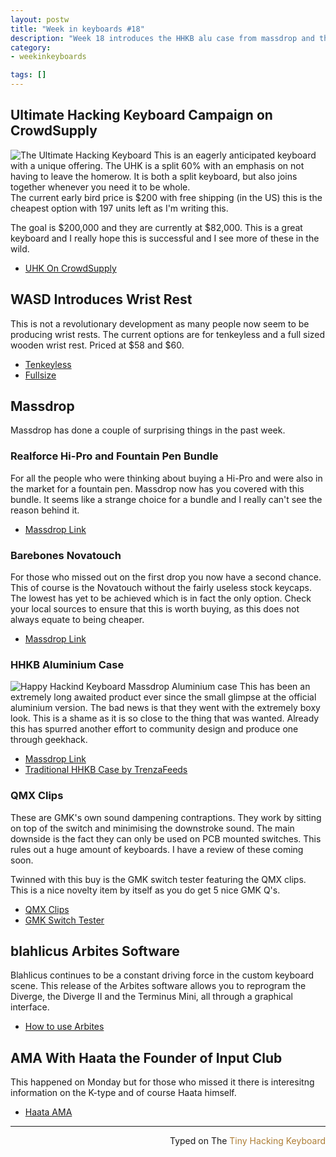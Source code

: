 ```yaml
---
layout: postw
title: "Week in keyboards #18"
description: "Week 18 introduces the HHKB alu case from massdrop and the UHK now on crowdsupply."
category: 
- weekinkeyboards

tags: []
---
```

## Ultimate Hacking Keyboard Campaign on CrowdSupply
![The Ultimate Hacking Keyboard](http://i.imgur.com/a4FfBT5.jpg)
This is an eagerly anticipated keyboard with a unique offering. The UHK is a split 60% with an emphasis on not having to leave the homerow. It is both a split keyboard, but also joins together whenever you need it to be whole.  
The current early bird price is $200 with free shipping (in the US) this is the cheapest option with 197 units left as I'm writing this.


The goal is $200,000 and they are currently at $82,000. This is a great keyboard and I really hope this is successful and I see more of these in the wild.

* [UHK On CrowdSupply](https://www.crowdsupply.com/ugl/ultimate-hacking-keyboard)


## WASD Introduces Wrist Rest
This is not a revolutionary development as many people now seem to be producing wrist rests. The current options are for  tenkeyless and a full sized wooden wrist rest. Priced at $58 and $60.

* [Tenkeyless](http://www.wasdkeyboards.com/index.php/products/keyboard-accessories/14-wenge-hardwood-wrist-rest.html)
* [Fullsize](http://www.wasdkeyboards.com/index.php/products/keyboard-accessories/17-wenge-hardwood-wrist-rest.html)


## Massdrop
Massdrop has done a couple of surprising things in the past week.  

### Realforce Hi-Pro and Fountain Pen Bundle
For all the people who were thinking about buying a Hi-Pro and were also in the market for a fountain pen. Massdrop now has you covered with this bundle. It seems like a strange choice for a bundle and I really can't see the reason behind it.

* [Massdrop Link](https://www.massdrop.com/buy/japanese-desk-bundle?mode=guest_open)

### Barebones Novatouch
For those who missed out on the first drop you now have a second chance. This of course is the Novatouch without the fairly useless stock keycaps. The lowest has yet to be achieved which is in fact the only option. Check your local sources to ensure that this is worth buying, as this does not always equate to being cheaper.

* [Massdrop Link](https://www.massdrop.com/buy/cm-novatouch-barebones?mode=guest_open)

### HHKB Aluminium Case
![Happy Hackind Keyboard Massdrop Aluminium case](http://i.imgur.com/RpiqRms.jpg)
This has been an extremely long awaited product ever since the small glimpse at the official aluminium version. The bad news is that they went with the extremely boxy look. This is a shame as it is so close to the thing that was wanted. Already this has spurred another effort to community design and produce one through geekhack.

* [Massdrop Link](https://www.massdrop.com/buy/hhkb-cnc-aluminum-case?mode=guest_open)
* [Traditional HHKB Case by TrenzaFeeds](https://geekhack.org/index.php?topic=76196.0)

### QMX Clips
These are GMK's own sound dampening contraptions. They work by sitting on top of the switch and minimising the downstroke sound. The main downside is the fact they can only be used on PCB mounted switches. This rules out a huge amount of keyboards. I have a review of these coming soon.

Twinned with this buy is the GMK switch tester featuring the QMX clips. This is a nice novelty item by itself as you do get 5 nice GMK Q's.

* [QMX Clips](https://www.massdrop.com/buy/gmk-sound-dampening-brackets?mode=guest_open)
* [GMK Switch Tester](https://www.massdrop.com/buy/gmk-switch-tester?mode=guest_open)

## blahlicus Arbites Software
Blahlicus continues to be a constant driving force in the custom keyboard scene. This release of the Arbites software allows you to reprogram the Diverge, the Diverge II and the Terminus Mini, all through a graphical interface.	

* [How to use Arbites](http://uniquekeyboard.com/subdomain/dev/UniqueKDevF/terminus-mini-arbites3-instructions.htm)

## AMA With Haata the Founder of Input Club
This happened on Monday but for those who missed it there is interesitng information on the K-type and of course Haata himself.

* [Haata AMA](https://redd.it/3pd0dc)

---------------------------------
 <p style="text-align: right" >Typed on The <font color="#AE7E35">Tiny Hacking Keyboard</font></p>



